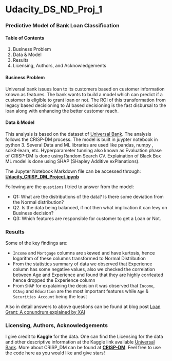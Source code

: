 # Udacity_DS_ND_Proj_1
### Predictive Model of Bank Loan Classification

#### Table of Contents
 1. Business Problem
 2. Data & Model
 4. Results
 5. Licensing, Authors, and Acknowledgements

#### Business Problem

Universal bank issues loan to its customers based on customer information known as features.
The bank wants to build a model which can predict if a customer is eligible to grant loan or not. The ROI of this transformation from legacy based decisioning to AI based decisioning is the fast disbursal to the loan along with enhancing the better customer reach.

#### Data & Model 
This analysis is based on the dataset of [Universal Bank](https://www.kaggle.com/sriharipramod/bank-loan-classification). 
The analysis follows the CRISP-DM process.
The model is built in juypter notebook in python 3. Several Data and ML libraries are used like pandas, numpy , scikit-learn, etc. 
Hyperparameter tunning also known as Evaluation phase of CRISP-DM is done using Random Search CV.
Explaination of Black Box ML model is done using SHAP (SHapley Additive exPlanations).

The Jupyter Notebook Markdown file can be accessed through: [**Udacity_CRISP_DM_Project.ipynb**](https://github.com/akshitagupta23/Udacity_DS_ND_Proj_1/blob/main/Udacity_CRISP_DM_Project.ipynb)

Following are the `questions` I tried to answer from the model:

- Q1: What are the distributions of the data? Is there some deviation from the Normal distribution?
- Q2. Is the data being balanced, if not then what implication it can levy on Business decision?
- Q3: Which features are responsible for customer to get a Loan or Not.

### Results
Some of the key findings are:
- `Income` and `Mortgage` columns are skewed and have kurtosis, hence logarithm of these columns transformed to Normal Distribution 
- From the statistics summary of data we observed that Experience column has some negative values, also we checked the correlation between Age and Experience and found that they are highly corrleated hence dropped the Experience column
- From `SHAP` for expalaining the decision it was observed that `Income`, `CCAvg` and `Education` are the most important features while `Age` & `Securities Account` being the least

Also in detail answers to above questions can be found at blog post [Loan Grant: A conundrum explained by XAI](https://medium.com/@akshi.gupta23/loan-grant-a-conundrum-explained-by-xai-e476d11e640e)


### Licensing, Authors, Acknowledgements
I give credit to **Kaggle** for the data. One can find the Licensing for the data and other descriptive information at the Kaggle link available [Universal Bank](https://www.kaggle.com/sriharipramod/bank-loan-classification). More about CRISP_DM can be found at [**CRISP-DM**](https://www.sv-europe.com/crisp-dm-methodology/).
Feel free to use the code here as you would like and give stars!

